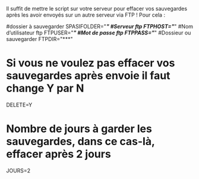 Il suffit de mettre le script sur votre serveur pour effacer vos sauvegardes après les avoir envoyés sur un autre serveur via FTP !
Pour cela :

#dossier à sauvegarder 
SPASIFOLDER="***"
#Serveur ftp 
FTPHOST="***"
#Nom d’utilisateur ftp
FTPUSER="***"
#Mot de passe ftp
FTPPASS="***"
#Dossieur ou sauvegarder
FTPDIR="***"

# Si vous ne voulez pas effacer vos sauvegardes après envoie il faut change Y par N 
DELETE=Y
# Nombre de jours à garder les sauvegardes, dans ce cas-là, effacer après 2 jours
JOURS=2
